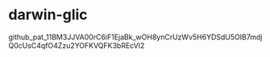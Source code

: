 # darwin-glic
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